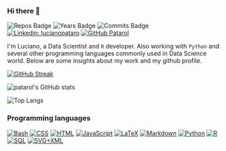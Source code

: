 ### Hi there 👋

![Repos Badge](https://badges.pufler.dev/repos/patarol)
![Years Badge](https://badges.pufler.dev/years/patarol)
![Commits Badge](https://badges.pufler.dev/commits/monthly/patarol)
[![Linkedin: lucianopataro](https://img.shields.io/badge/-lucianopataro-blue?style=flat-square&logo=Linkedin&logoColor=white&link=https://www.linkedin.com/in/luciano-pataro/)](https://www.linkedin.com/in/luciano-pataro/)
[![GitHub Patarol](https://img.shields.io/github/followers/patarol?label=follow&style=social)](https://github.com/patarol)


I'm Luciano, a Data Scientist and `R` developer. Also working with `Python` and several other programming languages commonly used in Data Science world.
Below are some insights about my work and my github profile.

[![GitHub Streak](https://github-readme-streak-stats.herokuapp.com?user=patarol&theme=tokyonight&hide_border=true&date_format=M%20j%5B%2C%20Y%5D)](https://git.io/streak-stats)

![patarol's GitHub stats](https://github-readme-stats.vercel.app/api?username=patarol&show_icons=true&count_private=true&hide_border=true&theme=tokyonight)


![Top Langs](https://github-readme-stats.vercel.app/api/top-langs/?username=patarol&count_private=true&hide_border=true&theme=tokyonight)

### Programming languages

<p>
    <a href="https://github.com/search?q=user%3ADenverCoder1+language%3Abash"><img alt="Bash" src="https://img.shields.io/badge/Bash-121011.svg?logo=gnu-bash&logoColor=white"></a>
    <a href="https://github.com/search?q=user%3ADenverCoder1+language%3Acss"><img alt="CSS" src="https://img.shields.io/badge/CSS-1572B6.svg?logo=css3&logoColor=white"></a>
    <a href="https://github.com/search?q=user%3ADenverCoder1+language%3Ahtml"><img alt="HTML" src="https://img.shields.io/badge/HTML-E34F26.svg?logo=html5&logoColor=white"></a>
    <a href="https://github.com/search?q=user%3ADenverCoder1+language%3Ajavascript"><img alt="JavaScript" src="https://img.shields.io/badge/JavaScript-F7DF1E.svg?logo=javascript&logoColor=black"></a>
    <a href="https://github.com/search?q=user%3ADenverCoder1+language%3Atex"><img alt="LaTeX" src="https://img.shields.io/badge/LaTeX-008080.svg?logo=LaTeX&logoColor=white"></a>
    <a href="https://github.com/search?q=user%3ADenverCoder1+language%3Amarkdown"><img alt="Markdown" src="https://img.shields.io/badge/Markdown-000000.svg?logo=markdown&logoColor=white"></a>
    <a href="https://github.com/search?q=user%3ADenverCoder1+language%3Apython"><img alt="Python" src="https://img.shields.io/badge/Python-14354C.svg?logo=python&logoColor=white"></a>
    <a href="https://github.com/search?q=user%3ADenverCoder1+language%3Ar"><img alt="R" src="https://img.shields.io/badge/R-276DC3.svg?logo=r&logoColor=white"></a>
    <a href="https://github.com/search?q=user%3ADenverCoder1+language%3Asql"><img alt="SQL" src="https://custom-icon-badges.herokuapp.com/badge/SQL-025E8C.svg?logo=database&logoColor=white"></a>
    <a href="https://github.com/search?q=user%3ADenverCoder1+language%3Asvg"><img alt="SVG+XML" src="https://img.shields.io/badge/SVG%2BXML-e0982c.svg?logo=svg&logoColor=white"></a>
</p>

<!--
**patarol/patarol** is a ✨ _special_ ✨ repository because its `README.md` (this file) appears on your GitHub profile.

Here are some ideas to get you started:

- 🔭 I’m currently working on ...
- 🌱 I’m currently learning ...
- 👯 I’m looking to collaborate on ...
- 🤔 I’m looking for help with ...
- 💬 Ask me about ...
- 📫 How to reach me: ...
- 😄 Pronouns: ...
- ⚡ Fun fact: ...
-->
